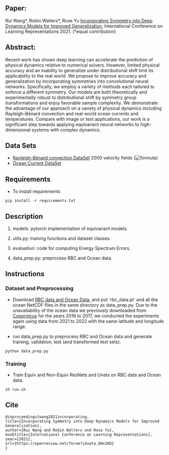 ## Paper: 
Rui Wang*, Robin Walters*, Rose Yu [Incorporating Symmetry into Deep Dynamics Models for Improved Generalization](https://arxiv.org/abs/2002.03061), International Conference on Learning Representations 2021. (*equal contribution)

## Abstract:
Recent work has shown deep learning can accelerate the prediction of physical dynamics relative to numerical solvers. However, limited physical accuracy and an inability to generalize under distributional shift limit its applicability to the real world. We propose to improve accuracy and generalization by incorporating symmetries into convolutional neural networks. Specifically, we employ a variety of methods each tailored to enforce a different symmetry. Our models are both theoretically and experimentally robust to distributional shift by symmetry group transformations and enjoy favorable sample complexity. We demonstrate the advantage of our approach on a variety of physical dynamics including Rayleigh–Bénard convection and real-world ocean currents and temperatures. Compare with image or text applications, our work is a significant step towards applying equivariant neural networks to high-dimensional systems with complex dynamics.

## Data Sets
* [Rayleigh–Bénard convection DataSet](https://roselab1.ucsd.edu/seafile/d/7e7abe7c9c51489daa21/.) 2000 velocity fields (![formula](https://render.githubusercontent.com/render/math?math=2000\times2\times256\times1792))
* [Ocean Current DataSet](https://resources.marine.copernicus.eu/?option=com_csw&view=details&product_id=GLOBAL_ANALYSIS_FORECAST_PHY_001_024)

## Requirements
- To install requirements
```
pip install -r requirements.txt
```

## Description
1. models: pytorch implementation of equivariant models.

2. utils.py: training functions and dataset classes.
     
3. evaluation: code for computing Energy Spectrum Errors.

4. data_prep.py: preprocess RBC and Ocean data.

## Instructions
### Dataset and Preprocessing
- Download [RBC data and Ocean Data.](https://roselab1.ucsd.edu/seafile/d/7e7abe7c9c51489daa21/.) and put 'rbc_data.pt' and all the ocean NetCDF files in the same directory as data_prep.py. Due to the unavailability of the ocean data we previously downloaded from [Copernicus](https://resources.marine.copernicus.eu/?option=com_csw&view=details&product_id=GLOBAL_ANALYSIS_FORECAST_PHY_001_024) for the years 2016 to 2017, we conducted the experiments again using data from 2021 to 2022 with the same latitude and longitude range.

-  run data_prep.py to preprocess RBC and Ocean data and generate training, validation, test (and transformed test sets).
```
python data_prep.py
```

### Training
- Train Equiv and Non-Equiv ResNets and Unets on RBC data and Ocean data.
```
sh run.sh
```

## Cite
```
@inproceedings{wang2021incorporating,
title={Incorporating Symmetry into Deep Dynamics Models for Improved Generalization},
author={Rui Wang and Robin Walters and Rose Yu},
booktitle={International Conference on Learning Representations},
year={2021},
url={https://openreview.net/forum?id=wta_8Hx2KD}
}
```

